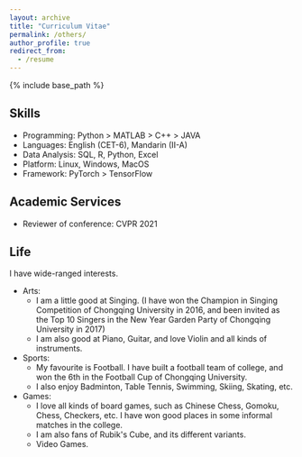```yaml
---
layout: archive
title: "Curriculum Vitae"
permalink: /others/
author_profile: true
redirect_from:
  - /resume
---
```


{% include base_path %}

## Skills
- Programming: Python > MATLAB > C++ > JAVA
- Languages: English (CET-6), Mandarin (II-A)
- Data Analysis: SQL, R, Python, Excel
- Platform: Linux, Windows, MacOS
- Framework: PyTorch > TensorFlow

## Academic Services
- Reviewer of conference: CVPR 2021

## Life
I have wide-ranged interests.
- Arts: 
  - I am a little good at Singing. (I have won the Champion in Singing Competition of Chongqing University in 2016, and been invited as the Top 10 Singers in the New Year Garden Party of Chongqing University in 2017)
  - I am also good at Piano, Guitar, and love Violin and all kinds of instruments.
- Sports:
  - My favourite is Football. I have built a football team of college, and won the 6th in the Football Cup of Chongqing University.
  - I also enjoy Badminton, Table Tennis, Swimming, Skiing, Skating, etc.
- Games:
  - I love all kinds of board games, such as Chinese Chess, Gomoku, Chess, Checkers, etc. I have won good places in some informal matches in the college. 
  - I am also fans of Rubik's Cube, and its different variants.
  - Video Games.

